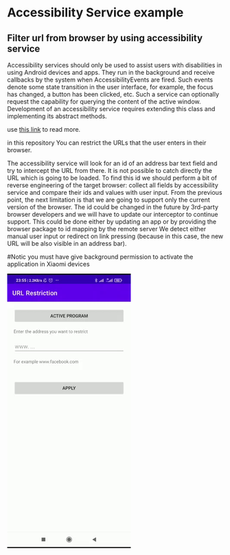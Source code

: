 # Accessibility Service example 

 ## Filter url from browser by using accessibility service
 
 Accessibility services should only be used to assist users with disabilities in using Android devices and apps. They run in the background and receive callbacks by the system when AccessibilityEvents are fired. Such events denote some state transition in the user interface, for example, the focus has changed, a button has been clicked, etc. Such a service can optionally request the capability for querying the content of the active window. Development of an accessibility service requires extending this class and implementing its abstract methods.


use [this link](https://developer.android.com/reference/android/accessibilityservice/AccessibilityService) to read more.

in this repository You can restrict the URLs that the user enters in their browser.


The accessibility service will look for an id of an address bar text field and try to intercept the URL from there. It is not possible to catch directly the URL which is going to be loaded. To find this id we should perform a bit of reverse engineering of the target browser: collect all fields by accessibility service and compare their ids and values with user input.
From the previous point, the next limitation is that we are going to support only the current version of the browser. The id could be changed in the future by 3rd-party browser developers and we will have to update our interceptor to continue support. This could be done either by updating an app or by providing the browser package to id mapping by the remote server
We detect either manual user input or redirect on link pressing (because in this case, the new URL will be also visible in an address bar).


#Notic
 you must have give background permission to activate the application in Xiaomi devices



 ![](https://raw.githubusercontent.com/Amir-yazdanmanesh/Accessibility-Service/master/screenshot/screenshot.gif) 
